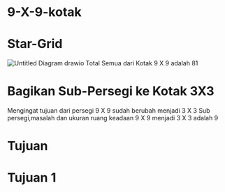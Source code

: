 # 9-X-9-kotak
# Star-Grid

![Untitled Diagram drawio](https://user-images.githubusercontent.com/92144487/136524741-8ba9a735-7dc4-436d-bc90-34a7b96a3f2e.png)
Total Semua dari Kotak 9 X 9 adalah 81

# Bagikan Sub-Persegi ke Kotak 3X3


 Mengingat tujuan dari persegi 9 X 9 sudah berubah menjadi 3 X 3 Sub persegi,masalah dan ukuran ruang keadaan 9 X 9 menjadi 3 X 3 adalah 9
 
 # Tujuan
 # Tujuan 1

